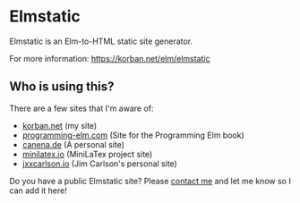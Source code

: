 # Elmstatic

Elmstatic is an Elm-to-HTML static site generator. 

For more information: https://korban.net/elm/elmstatic

## Who is using this? 

There are a few sites that I'm aware of:

- [korban.net](https://korban.net/elm) (my site)
- [programming-elm.com](https://programming-elm.com) (Site for the Programming Elm book)
- [canena.de](http://canena.de) (A personal site)
- [minilatex.io](https://minilatex.io) (MiniLaTex project site)
- [jxxcarlson.io](https://jxxcarlson.io) (Jim Carlson's personal site)

Do you have a public Elmstatic site? Please [contact me](https://korban.net/elm/contact) and let me know so I can add it here!